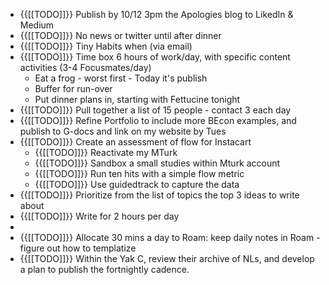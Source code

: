 - {{[[TODO]]}} Publish by 10/12 3pm the Apologies blog to LikedIn & Medium
- {{[[TODO]]}} No news or twitter until after dinner
- {{[[TODO]]}} Tiny Habits when (via email) 
- {{[[TODO]]}} Time box 6 hours of work/day, with specific content activities (3-4 Focusmates/day)
    - Eat a frog - worst first - Today it's publish
    - Buffer for run-over
    - Put dinner plans in, starting with Fettucine tonight
- {{[[TODO]]}} Pull together a list of 15 people - contact 3 each day
- {{[[TODO]]}} Refine Portfolio to include more BEcon examples, and publish to G-docs and link on my website by Tues
- {{[[TODO]]}} Create an assessment of flow for Instacart
    - {{[[TODO]]}} Reactivate my MTurk
    - {{[[TODO]]}} Sandbox a small studies within Mturk account
    - {{[[TODO]]}} Run ten hits with a simple flow metric
    - {{[[TODO]]}} Use guidedtrack to capture the data
- {{[[TODO]]}} Prioritize from the list of topics the top 3 ideas to write about
- {{[[TODO]]}} Write for 2 hours per day
- 
- {{[[TODO]]}} Allocate 30 mins a day to Roam: keep daily notes in Roam - figure out how to templatize
- {{[[TODO]]}} Within the Yak C, review their archive of NLs, and develop a plan to publish the fortnightly cadence.
